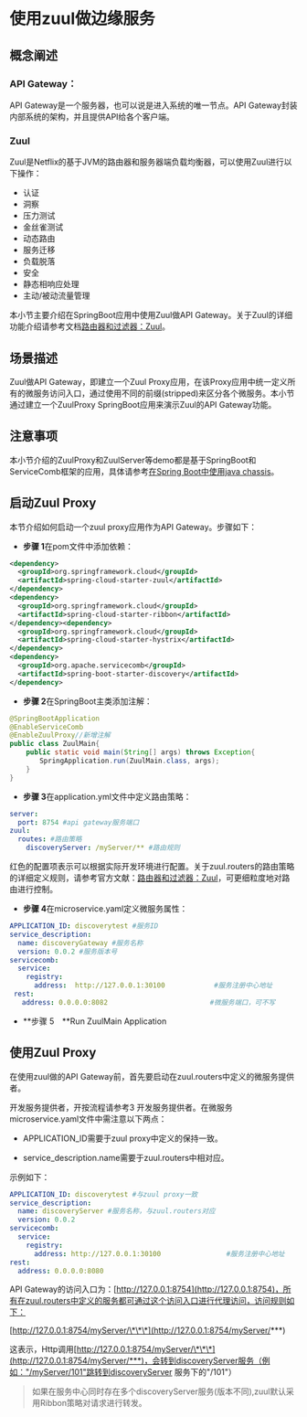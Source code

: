 # 使用zuul做边缘服务

## 概念阐述

### API Gateway：

API Gateway是一个服务器，也可以说是进入系统的唯一节点。API Gateway封装内部系统的架构，并且提供API给各个客户端。

### Zuul

Zuul是Netflix的基于JVM的路由器和服务器端负载均衡器，可以使用Zuul进行以下操作：

* 认证
* 洞察
* 压力测试
* 金丝雀测试
* 动态路由
* 服务迁移
* 负载脱落
* 安全
* 静态相响应处理
* 主动/被动流量管理

本小节主要介绍在SpringBoot应用中使用Zuul做API Gateway。关于Zuul的详细功能介绍请参考文档[路由器和过滤器：Zuul](https://springcloud.cc/spring-cloud-dalston.html#_router_and_filter_zuul)。

## 场景描述

Zuul做API Gateway，即建立一个Zuul Proxy应用，在该Proxy应用中统一定义所有的微服务访问入口，通过使用不同的前缀\(stripped\)来区分各个微服务。本小节通过建立一个ZuulProxy SpringBoot应用来演示Zuul的API Gateway功能。

## 注意事项

本小节介绍的ZuulProxy和ZuulServer等demo都是基于SpringBoot和ServiceComb框架的应用，具体请参考[在Spring Boot中使用java chassis](../using-java-chassis-in-spring-boot/using-java-chassis-in-spring-boot.md)。

## 启动Zuul Proxy

本节介绍如何启动一个zuul proxy应用作为API Gateway。步骤如下：

* **步骤 1**在pom文件中添加依赖：

```xml
<dependency> 
  <groupId>org.springframework.cloud</groupId>  
  <artifactId>spring-cloud-starter-zuul</artifactId> 
</dependency>
<dependency> 
  <groupId>org.springframework.cloud</groupId>  
  <artifactId>spring-cloud-starter-ribbon</artifactId> 
</dependency><dependency> 
  <groupId>org.springframework.cloud</groupId>  
  <artifactId>spring-cloud-starter-hystrix</artifactId> 
</dependency>
<dependency> 
  <groupId>org.apache.servicecomb</groupId>  
  <artifactId>spring-boot-starter-discovery</artifactId> 
</dependency>
```

* **步骤 2**在SpringBoot主类添加注解：

```java
@SpringBootApplication
@EnableServiceComb
@EnableZuulProxy//新增注解
public class ZuulMain{
    public static void main(String[] args) throws Exception{
　　    SpringApplication.run(ZuulMain.class, args);
    }
}
```

* **步骤 3**在application.yml文件中定义路由策略：

```yaml
server: 
  port: 8754 #api gateway服务端口
zuul: 
  routes: #路由策略
    discoveryServer: /myServer/** #路由规则
```

红色的配置项表示可以根据实际开发环境进行配置。关于zuul.routers的路由策略的详细定义规则，请参考官方文献：[路由器和过滤器：Zuul](https://springcloud.cc/spring-cloud-dalston.html#_router_and_filter_zuul)，可更细粒度地对路由进行控制。

* **步骤 4**在microservice.yaml定义微服务属性：

```yaml
APPLICATION_ID: discoverytest #服务ID
service_description: 
  name: discoveryGateway #服务名称
  version: 0.0.2 #服务版本号
servicecomb: 
  service: 
    registry: 
      address:  http://127.0.0.1:30100            #服务注册中心地址
 rest: 
   address: 0.0.0.0:8082                         #微服务端口，可不写
```

* **步骤 5　**Run ZuulMain Application

## 使用Zuul Proxy

在使用zuul做的API Gateway前，首先要启动在zuul.routers中定义的微服务提供者。

开发服务提供者，开按流程请参考3 开发服务提供者。在微服务microservice.yaml文件中需注意以下两点：

* APPLICATION\_ID需要于zuul proxy中定义的保持一致。

* service\_description.name需要于zuul.routers中相对应。

示例如下：

```yaml
APPLICATION_ID: discoverytest #与zuul proxy一致
service_description: 
  name: discoveryServer #服务名称，与zuul.routers对应
  version: 0.0.2
servicecomb: 
  service: 
    registry: 
      address: http://127.0.0.1:30100                #服务注册中心地址
rest: 
  address: 0.0.0.0:8080
```

API Gateway的访问入口为：[http://127.0.0.1:8754](http://127.0.0.1:8754)，所有在zuul.routers中定义的服务都可通过这个访问入口进行代理访问，访问规则如下：

[http://127.0.0.1:8754/myServer/\*\*\*](http://127.0.0.1:8754/myServer/***)

这表示，Http调用[http://127.0.0.1:8754/myServer/\*\*\*](http://127.0.0.1:8754/myServer/***)，会转到discoveryServer服务（例如："/myServer/101"跳转到discoveryServer 服务下的"/101"）

> 如果在服务中心同时存在多个discoveryServer服务\(版本不同\),zuul默认采用Ribbon策略对请求进行转发。



